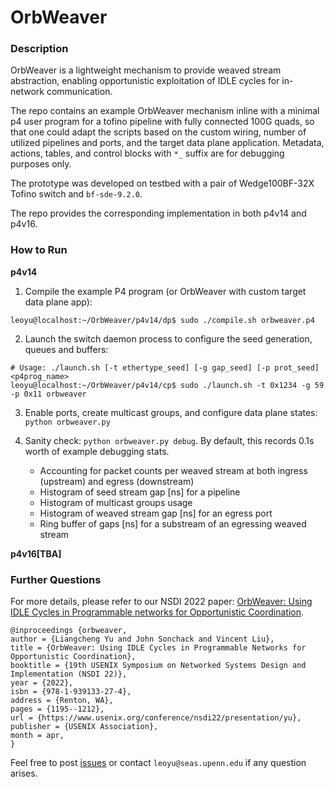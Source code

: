 # OrbWeaver

### Description

OrbWeaver is a lightweight mechanism to provide weaved stream abstraction, enabling opportunistic exploitation of IDLE cycles for in-network communication.

The repo contains an example OrbWeaver mechanism inline with a minimal p4 user program for a tofino pipeline with fully connected 100G quads, so that one could adapt the scripts based on the custom wiring, number of utilized pipelines and ports, and the target data plane application.
Metadata, actions, tables, and control blocks with `*_` suffix are for debugging purposes only.

The prototype was developed on testbed with a pair of Wedge100BF-32X Tofino switch and `bf-sde-9.2.0`.

The repo provides the corresponding implementation in both p4v14 and p4v16.

### How to Run

**p4v14**

1. Compile the example P4 program (or OrbWeaver with custom target data plane app):

```console
leoyu@localhost:~/OrbWeaver/p4v14/dp$ sudo ./compile.sh orbweaver.p4
```

2. Launch the switch daemon process to configure the seed generation, queues and buffers:

```console
# Usage: ./launch.sh [-t ethertype_seed] [-g gap_seed] [-p prot_seed] <p4prog_name>
leoyu@localhost:~/OrbWeaver/p4v14/cp$ sudo ./launch.sh -t 0x1234 -g 59 -p 0x11 orbweaver
```

3. Enable ports, create multicast groups, and configure data plane states: `python orbweaver.py`

4. Sanity check: `python orbweaver.py debug`. By default, this records 0.1s worth of example debugging stats.
    * Accounting for packet counts per weaved stream at both ingress (upstream) and egress (downstream)
    * Histogram of seed stream gap [ns] for a pipeline
    * Histogram of multicast groups usage
    * Histogram of weaved stream gap [ns] for an egress port
    * Ring buffer of gaps [ns] for a substream of an egressing weaved stream


**p4v16[TBA]**

### Further Questions

For more details, please refer to our NSDI 2022 paper: [OrbWeaver: Using IDLE Cycles in Programmable networks for Opportunistic Coordination](https://www.usenix.org/system/files/nsdi22-paper-yu.pdf).

```
@inproceedings {orbweaver,
author = {Liangcheng Yu and John Sonchack and Vincent Liu},
title = {OrbWeaver: Using IDLE Cycles in Programmable Networks for Opportunistic Coordination},
booktitle = {19th USENIX Symposium on Networked Systems Design and Implementation (NSDI 22)},
year = {2022},
isbn = {978-1-939133-27-4},
address = {Renton, WA},
pages = {1195--1212},
url = {https://www.usenix.org/conference/nsdi22/presentation/yu},
publisher = {USENIX Association},
month = apr,
}
```

Feel free to post [issues](https://github.com/eniac/OrbWeaver/issues) or contact `leoyu@seas.upenn.edu` if any question arises.

